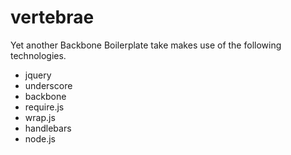 # vertebrae #

Yet another Backbone Boilerplate take makes use of the following technologies.

* jquery
* underscore
* backbone
* require.js
* wrap.js
* handlebars
* node.js

